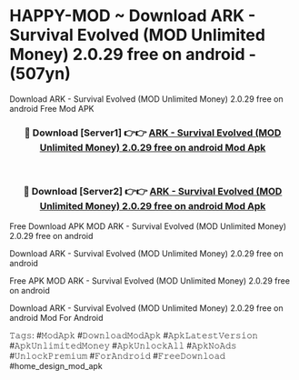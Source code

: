# HAPPY-MOD ~ Download ARK - Survival Evolved (MOD Unlimited Money) 2.0.29 free on android - (507yn)
Download ARK - Survival Evolved (MOD Unlimited Money) 2.0.29 free on android Free Mod APK

<div align="center">
<h3>🔴 Download [Server1] 👉👉 <a href="https://apk-comot.site?title=ARK_-_Survival_Evolved_(MOD_Unlimited_Money)_2.0.29_free_on_android">ARK - Survival Evolved (MOD Unlimited Money) 2.0.29 free on android Mod Apk</a></h3><br>

<h3>🔴 Download [Server2] 👉👉 <a href="https://apk-comot.site?title=ARK_-_Survival_Evolved_(MOD_Unlimited_Money)_2.0.29_free_on_android">ARK - Survival Evolved (MOD Unlimited Money) 2.0.29 free on android Mod Apk</a></h3>
</div>


Free Download APK MOD ARK - Survival Evolved (MOD Unlimited Money) 2.0.29 free on android

Download ARK - Survival Evolved (MOD Unlimited Money) 2.0.29 free on android 

Free APK MOD ARK - Survival Evolved (MOD Unlimited Money) 2.0.29 free on android 

Download ARK - Survival Evolved (MOD Unlimited Money) 2.0.29 free on android Mod For Android

𝚃𝚊𝚐𝚜: #𝙼𝚘𝚍𝙰𝚙𝚔 #𝙳𝚘𝚠𝚗𝚕𝚘𝚊𝚍𝙼𝚘𝚍𝙰𝚙𝚔 #𝙰𝚙𝚔𝙻𝚊𝚝𝚎𝚜𝚝𝚅𝚎𝚛𝚜𝚒𝚘𝚗 #𝙰𝚙𝚔𝚄𝚗𝚕𝚒𝚖𝚒𝚝𝚎𝚍𝙼𝚘𝚗𝚎𝚢 #𝙰𝚙𝚔𝚄𝚗𝚕𝚘𝚌𝚔𝙰𝚕𝚕 #𝙰𝚙𝚔𝙽𝚘𝙰𝚍𝚜 #𝚄𝚗𝚕𝚘𝚌𝚔𝙿𝚛𝚎𝚖𝚒𝚞𝚖 #𝙵𝚘𝚛𝙰𝚗𝚍𝚛𝚘𝚒𝚍 #𝙵𝚛𝚎𝚎𝙳𝚘𝚠𝚗𝚕𝚘𝚊𝚍 #home_design_mod_apk